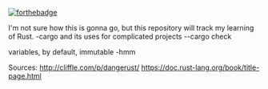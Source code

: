 [![forthebadge](https://forthebadge.com/images/badges/gluten-free.svg)](https://forthebadge.com)

I'm not sure how this is gonna go, but this repository will track my learning of Rust. 
-cargo and its uses for complicated projects
--cargo check

variables, by default, immutable
-hmm

Sources:
http://cliffle.com/p/dangerust/
https://doc.rust-lang.org/book/title-page.html

